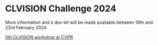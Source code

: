 # CLVISION Challenge 2024
More information and a dev-kit will be made available between 19th and 23rd February 2024

[5th CLVISION workshop at CVPR](https://sites.google.com/view/clvision2024/)
